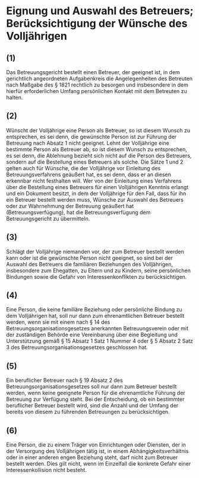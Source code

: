 # Eignung und Auswahl des Betreuers; Berücksichtigung der Wünsche des Volljährigen



## (1)

 Das Betreuungsgericht bestellt einen Betreuer, der geeignet ist, in dem gerichtlich angeordneten Aufgabenkreis die Angelegenheiten des Betreuten nach Maßgabe des § 1821 rechtlich zu besorgen und insbesondere in dem hierfür erforderlichen Umfang persönlichen Kontakt mit dem Betreuten zu halten.

## (2)

 Wünscht der Volljährige eine Person als Betreuer, so ist diesem Wunsch zu entsprechen, es sei denn, die gewünschte Person ist zur Führung der Betreuung nach Absatz 1 nicht geeignet. Lehnt der Volljährige eine bestimmte Person als Betreuer ab, so ist diesem Wunsch zu entsprechen, es sei denn, die Ablehnung bezieht sich nicht auf die Person des Betreuers, sondern auf die Bestellung eines Betreuers als solche. Die Sätze 1 und 2 gelten auch für Wünsche, die der Volljährige vor Einleitung des Betreuungsverfahrens geäußert hat, es sei denn, dass er an diesen erkennbar nicht festhalten will. Wer von der Einleitung eines Verfahrens über die Bestellung eines Betreuers für einen Volljährigen Kenntnis erlangt und ein Dokument besitzt, in dem der Volljährige für den Fall, dass für ihn ein Betreuer bestellt werden muss, Wünsche zur Auswahl des Betreuers oder zur Wahrnehmung der Betreuung geäußert hat (Betreuungsverfügung), hat die Betreuungsverfügung dem Betreuungsgericht zu übermitteln.

## (3)

 Schlägt der Volljährige niemanden vor, der zum Betreuer bestellt werden kann oder ist die gewünschte Person nicht geeignet, so sind bei der Auswahl des Betreuers die familiären Beziehungen des Volljährigen, insbesondere zum Ehegatten, zu Eltern und zu Kindern, seine persönlichen Bindungen sowie die Gefahr von Interessenkonflikten zu berücksichtigen.

## (4)

 Eine Person, die keine familiäre Beziehung oder persönliche Bindung zu dem Volljährigen hat, soll nur dann zum ehrenamtlichen Betreuer bestellt werden, wenn sie mit einem nach § 14 des Betreuungsorganisationsgesetzes anerkannten Betreuungsverein oder mit der zuständigen Behörde eine Vereinbarung über eine Begleitung und Unterstützung gemäß § 15 Absatz 1 Satz 1 Nummer 4 oder § 5 Absatz 2 Satz 3 des Betreuungsorganisationsgesetzes geschlossen hat.

## (5)

 Ein beruflicher Betreuer nach § 19 Absatz 2 des Betreuungsorganisationsgesetzes soll nur dann zum Betreuer bestellt werden, wenn keine geeignete Person für die ehrenamtliche Führung der Betreuung zur Verfügung steht. Bei der Entscheidung, ob ein bestimmter beruflicher Betreuer bestellt wird, sind die Anzahl und der Umfang der bereits von diesem zu führenden Betreuungen zu berücksichtigen.

## (6)

 Eine Person, die zu einem Träger von Einrichtungen oder Diensten, der in der Versorgung des Volljährigen tätig ist, in einem Abhängigkeitsverhältnis oder in einer anderen engen Beziehung steht, darf nicht zum Betreuer bestellt werden. Dies gilt nicht, wenn im Einzelfall die konkrete Gefahr einer Interessenkollision nicht besteht. 

